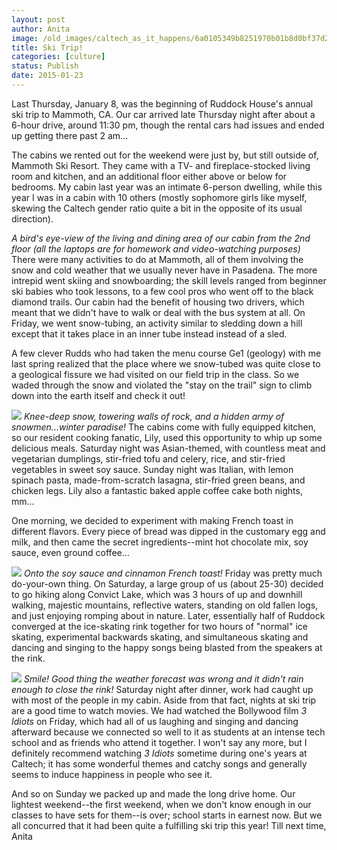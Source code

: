 ```yaml
---
layout: post
author: Anita
image: /old_images/caltech_as_it_happens/6a0105349b8251970b01b8d0bf37d2970c.jpg
title: Ski Trip!
categories: [culture]
status: Publish
date: 2015-01-23
---
```


Last Thursday, January 8, was the beginning of Ruddock House's annual ski trip to Mammoth, CA. Our car arrived late Thursday night after about a 6-hour drive, around 11:30 pm, though the rental cars had issues and ended up getting there past 2 am...

The cabins we rented out for the weekend were just by, but still outside of, Mammoth Ski Resort. They came with a TV- and fireplace-stocked living room and kitchen, and an additional floor either above or below for bedrooms. My cabin last year was an intimate 6-person dwelling, while this year I was in a cabin with 10 others (mostly sophomore girls like myself, skewing the Caltech gender ratio quite a bit in the opposite of its usual direction).

*A bird's eye-view of the living and dining area of our cabin from the 2nd floor (all the laptops are for homework and video-watching purposes)*
There were many activities to do at Mammoth, all of them involving the snow and cold weather that we usually never have in Pasadena. The more intrepid went skiing and snowboarding; the skill levels ranged from beginner ski babies who took lessons, to a few cool pros who went off to the black diamond trails. Our cabin had the benefit of housing two drivers, which meant that we didn't have to walk or deal with the bus system at all. On Friday, we went snow-tubing, an activity similar to sledding down a hill except that it takes place in an inner tube instead instead of a sled.

A few clever Rudds who had taken the menu course Ge1 (geology) with me last spring realized that the place where we snow-tubed was quite close to a geological fissure we had visited on our field trip in the class. So we waded through the snow and violated the "stay on the trail" sign to climb down into the earth itself and check it out!


![](/old_images/caltech_as_it_happens/6a0105349b8251970b01bb07d98010970d.jpg)
*Knee-deep snow, towering walls of rock, and a hidden army of snowmen...winter paradise!*
The cabins come with fully equipped kitchen, so our resident cooking fanatic, Lily, used this opportunity to whip up some delicious meals. Saturday night was Asian-themed, with countless meat and vegetarian dumplings, stir-fried tofu and celery, rice, and stir-fried vegetables in sweet soy sauce. Sunday night was Italian, with lemon spinach pasta, made-from-scratch lasagna, stir-fried green beans, and chicken legs. Lily also a fantastic baked apple coffee cake both nights, mm...

One morning, we decided to experiment with making French toast in different flavors. Every piece of bread was dipped in the customary egg and milk, and then came the secret ingredients--mint hot chocolate mix, soy sauce, even ground coffee...


![](/old_images/caltech_as_it_happens/6a0105349b8251970b01bb07d9819d970d.jpg)
*Onto the soy sauce and cinnamon French toast!*
Friday was pretty much do-your-own thing. On Saturday, a large group of us (about 25-30) decided to go hiking along Convict Lake, which was 3 hours of up and downhill walking, majestic mountains, reflective waters, standing on old fallen logs, and just enjoying romping about in nature. Later, essentially half of Ruddock converged at the ice-skating rink together for two hours of "normal" ice skating, experimental backwards skating, and simultaneous skating and dancing and singing to the happy songs being blasted from the speakers at the rink.


![](/old_images/caltech_as_it_happens/6a0105349b8251970b01b7c735cd0e970b.jpg)
*Smile! Good thing the weather forecast was wrong and it didn't rain enough to close the rink!*
Saturday night after dinner, work had caught up with most of the people in my cabin. Aside from that fact, nights at ski trip are a good time to watch movies. We had watched the Bollywood film *3 Idiots* on Friday, which had all of us laughing and singing and dancing afterward because we connected so well to it as students at an intense tech school and as friends who attend it together. I won't say any more, but I definitely recommend watching *3 Idiots* sometime during one's years at Caltech; it has some wonderful themes and catchy songs and generally seems to induce happiness in people who see it.

And so on Sunday we packed up and made the long drive home. Our lightest weekend--the first weekend, when we don't know enough in our classes to have sets for them--is over; school starts in earnest now. But we all concurred that it had been quite a fulfilling ski trip this year!
Till next time,
Anita
